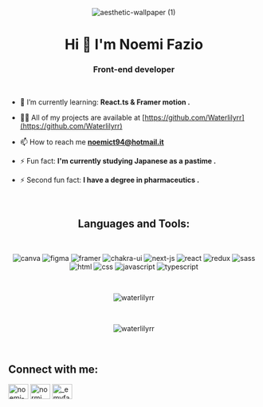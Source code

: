 <div align="center">
  
![aesthetic-wallpaper (1)](https://user-images.githubusercontent.com/103996524/230801114-41b062ce-1ee5-4837-9ab4-75cffccf8065.gif)

<h1 align="center">Hi 👋 I'm Noemi Fazio</h1>
<h3 align="center">Front-end developer</h3>
  <br>

  <div align="left">
    
- 🌱 I’m currently learning: **React.ts & Framer motion .**

- 👨‍💻 All of my projects are available at [https://github.com/Waterlilyrr](https://github.com/Waterlilyrr)

- 📫 How to reach me **noemict94@hotmail.it**

- ⚡ Fun fact: **I'm currently studying Japanese as a pastime .**
- ⚡ Second fun fact: **I have a degree in pharmaceutics .**

 <br>
 
  
<h2 align="center">Languages and Tools:</h2>
 <br>
<p align="center">   <img src="https://img.shields.io/badge/Canva-%2300C4CC.svg?&style=for-the-badge&logo=Canva&logoColor=white" alt="canva"/> <img src="https://img.shields.io/badge/Figma-F24E1E?style=for-the-badge&logo=figma&logoColor=white" alt="figma"/>  <img src="https://img.shields.io/badge/Framer-black?style=for-the-badge&logo=framer&logoColor=blue" alt="framer"/>  <img src="https://img.shields.io/badge/Chakra--UI-319795?style=for-the-badge&logo=chakra-ui&logoColor=white" alt="chakra-ui"/> <img src="https://img.shields.io/badge/next.js-000000?style=for-the-badge&logo=nextdotjs&logoColor=white" alt="next-js"/>  <img src="https://img.shields.io/badge/React-20232A?style=for-the-badge&logo=react&logoColor=61DAFB" alt="react"/> <img src="https://img.shields.io/badge/Redux-593D88?style=for-the-badge&logo=redux&logoColor=white" alt="redux"/> <img src="https://img.shields.io/badge/Sass-CC6699?style=for-the-badge&logo=sass&logoColor=white" alt="sass"/>  <img src="https://img.shields.io/badge/HTML5-E34F26?style=for-the-badge&logo=html5&logoColor=white" alt="html"/>  <img src="https://img.shields.io/badge/CSS3-1572B6?style=for-the-badge&logo=css3&logoColor=white" alt="css"/>  <img src="https://img.shields.io/badge/JavaScript-323330?style=for-the-badge&logo=javascript&logoColor=F7DF1E" alt="javascript"/>  <img src="https://img.shields.io/badge/TypeScript-007ACC?style=for-the-badge&logo=typescript&logoColor=white" alt="typescript"/></p>
  
   <br>
  
  <div align="center">
  <p><img align="center" src="https://github-readme-stats.vercel.app/api?username=waterlilyrr&theme=calm&show_icons=true&locale=en" alt="waterlilyrr" /></p>
     <br>
  <p><img align="center" src="https://github-readme-stats.vercel.app/api/top-langs?username=waterlilyrr&theme=calm&show_icons=true&locale=en&layout=compact" alt="waterlilyrr" /></p></div>
   <br>
  
<h2 align="left">Connect with me:</h2>
<p align="left">
<a href="https://linkedin.com/in/noemi-fazio" target="blank"><img align="center" src="https://raw.githubusercontent.com/rahuldkjain/github-profile-readme-generator/master/src/images/icons/Social/linked-in-alt.svg" alt="noemi-fazio" height="30" width="40" /></a>
<a href="https://fb.com/normi fazio" target="blank"><img align="center" src="https://raw.githubusercontent.com/rahuldkjain/github-profile-readme-generator/master/src/images/icons/Social/facebook.svg" alt="normi fazio" height="30" width="40" /></a>
<a href="https://instagram.com/_emyfaz_" target="blank"><img align="center" src="https://raw.githubusercontent.com/rahuldkjain/github-profile-readme-generator/master/src/images/icons/Social/instagram.svg" alt="_emyfaz_" height="30" width="40" /></a>
</p>


  

  
 </div>
</div>



